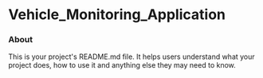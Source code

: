 Vehicle_Monitoring_Application
==============================

### About

This is your project's README.md file. It helps users understand what your
project does, how to use it and anything else they may need to know.